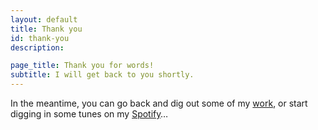 ```yaml
---
layout: default
title: Thank you
id: thank-you
description: 

page_title: Thank you for words!
subtitle: I will get back to you shortly.
---
```


<p class="col--lg5 col--md10 col--12 lead">In the meantime, you can go back and dig out some of my <a href="{{ site.base-url }}/" class="button--underline">work</a>, or start digging in some tunes on my <a href="{{ site.spotify }}" target="_blank" class="button--underline">Spotify</a>…</p>